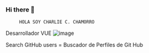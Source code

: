 ### Hi there 👋
             
         HOLA SOY CHARLIE C. CHAMORRO

Desarrollador  VUE
![image](https://user-images.githubusercontent.com/99897595/172464373-28788f4d-ccea-40ec-a8e9-c43e325f268d.png)

Search GitHub users = Buscador de Perfiles de Git Hub

